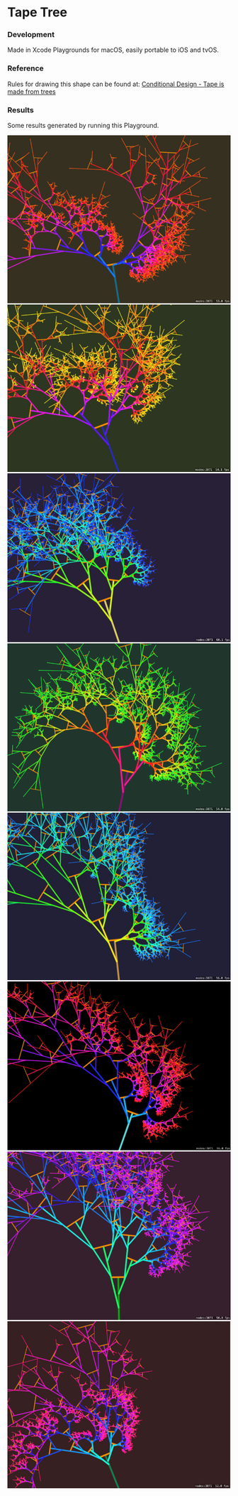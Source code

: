 # Tape Tree
### Development

Made in Xcode Playgrounds for macOS, easily portable to iOS and tvOS.

### Reference
Rules for drawing this shape can be found at: [Conditional Design - Tape is made from trees](https://conditionaldesign.org/workshops/tape-is-made-from-trees/)

### Results
Some results generated by running this Playground.

![Tree 01](https://raw.githubusercontent.com/adilsontavares/tape-tree/master/results/tree01.png)
![Tree 02](https://raw.githubusercontent.com/adilsontavares/tape-tree/master/results/tree02.png)
![Tree 03](https://raw.githubusercontent.com/adilsontavares/tape-tree/master/results/tree03.png)
![Tree 04](https://raw.githubusercontent.com/adilsontavares/tape-tree/master/results/tree04.png)
![Tree 05](https://raw.githubusercontent.com/adilsontavares/tape-tree/master/results/tree05.png)
![Tree 06](https://raw.githubusercontent.com/adilsontavares/tape-tree/master/results/tree06.png)
![Tree 07](https://raw.githubusercontent.com/adilsontavares/tape-tree/master/results/tree07.png)
![Tree 08](https://raw.githubusercontent.com/adilsontavares/tape-tree/master/results/tree08.png)